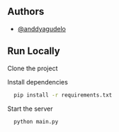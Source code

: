 
## Authors

- [@anddyagudelo](https://www.github.com/anddyagudelo)


## Run Locally

Clone the project

Install dependencies

```bash
  pip install -r requirements.txt
```

Start the server

```bash
  python main.py
```

